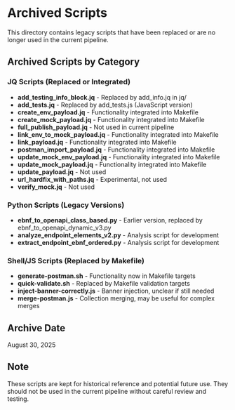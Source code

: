 # Archived Scripts

This directory contains legacy scripts that have been replaced or are no longer used in the current pipeline.

## Archived Scripts by Category

### JQ Scripts (Replaced or Integrated)
- **add_testing_info_block.jq** - Replaced by add_info.jq in jq/
- **add_tests.jq** - Replaced by add_tests.js (JavaScript version)
- **create_env_payload.jq** - Functionality integrated into Makefile
- **create_mock_payload.jq** - Functionality integrated into Makefile
- **full_publish_payload.jq** - Not used in current pipeline
- **link_env_to_mock_payload.jq** - Functionality integrated into Makefile
- **link_payload.jq** - Functionality integrated into Makefile
- **postman_import_payload.jq** - Functionality integrated into Makefile
- **update_mock_env_payload.jq** - Functionality integrated into Makefile
- **update_mock_payload.jq** - Functionality integrated into Makefile
- **update_payload.jq** - Not used
- **url_hardfix_with_paths.jq** - Experimental, not used
- **verify_mock.jq** - Not used

### Python Scripts (Legacy Versions)
- **ebnf_to_openapi_class_based.py** - Earlier version, replaced by ebnf_to_openapi_dynamic_v3.py
- **analyze_endpoint_elements_v2.py** - Analysis script for development
- **extract_endpoint_ebnf_ordered.py** - Analysis script for development

### Shell/JS Scripts (Replaced by Makefile)
- **generate-postman.sh** - Functionality now in Makefile targets
- **quick-validate.sh** - Replaced by Makefile validation targets
- **inject-banner-correctly.js** - Banner injection, unclear if still needed
- **merge-postman.js** - Collection merging, may be useful for complex merges

## Archive Date
August 30, 2025

## Note
These scripts are kept for historical reference and potential future use. They should not be used in the current pipeline without careful review and testing.
